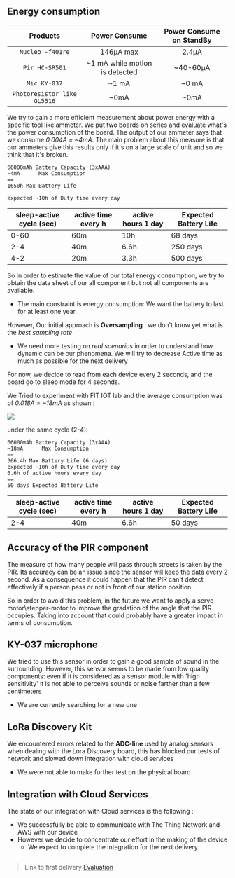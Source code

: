 ## Energy consumption 

| **Products** | **Power Consume** | **Power Consume on StandBy** | 
| :---: | :---: | :---: | 
| `Nucleo -f401re` | 146µA max | 2.4µA | 
| `Pir HC-SR501` | ~1 mA while motion is detected | ~40-60µA | 
| `Mic KY-037` | ~1 mA | ~0 mA | 
| `Photoresistor like GL5516` | ~0mA |  ~0mA | 

We try to gain a more efficient measurement about power energy with a specific tool like ammeter. We put two boards on series and evaluate what's the power consumption of the board. The output of our ammeter says that we consume *0,004A = ~4mA*. The main problem about this measure is that our ammeters give this results only if it's on a large scale of unit and so we think that it's broken.

```
66000mAh Battery Capacity (3xAAA)
~4mA      Max Consumption
==
1650h Max Battery Life

expected ~10h of Duty time every day
```

|sleep-active cycle (sec)  |active time every h | active hours 1 day | Expected Battery Life |
|--|--|--|--|
|0-60 |60m|10h | 68 days |
|2-4|40m|6.6h | 250 days |
|4-2|20m|3.3h | 500 days |

So in order to estimate the value of our total energy consumption, we try to obtain the data sheet of our all component but not all components are available.

- The main constraint is energy consumption: We want the battery to last for at least one year.

However, Our initial approach is **Oversampling** : we don't know yet what is the *best sampling rate*

- We need more testing on *real scenarios* in order to understand how dynamic can be our phenomena. We will try to decrease Active time as much as possible for the next delivery

For now, we decide to read from each device every 2 seconds, and the board go to sleep mode for 4 seconds.

We Tried to experiment with FIT IOT lab and the average consumption was of *0.018A = ~18mA* as shown :

![](https://github.com/nardoz-dev/projectName/blob/main/docs/sharedpictures/iotLabv2.jpg)

under the same cycle (2-4):
```
66000mAh Battery Capacity (3xAAA)
~18mA      Max Consumption
==
366.4h Max Battery Life (6 days)
expected ~10h of Duty time every day
6.6h of active hours every day
==
50 days Expected Battery Life
```
|sleep-active cycle (sec)  |active time every h | active hours 1 day | Expected Battery Life |
|--|--|--|--|
|2-4|40m|6.6h|50 days|

## Accuracy of the PIR component

The measure of how many people will pass through streets is taken by the PIR. Its accuracy can be an issue since the sensor will keep the data every 2 second. 
As a consequence it could happen that the PIR can't detect effectively if a person pass or not in front of our station position.

So in order to avoid this problem, in the future we want to apply a servo-motor\stepper-motor to improve the gradation of the angle that the PIR occupies.
Taking into account that could probably have a greater impact in terms of consumption.

## KY-037 microphone 

We tried to use this sensor in order to gain a good sample of sound in the surrounding. However, this sensor seems to be made from low quality components: even if it is considered as a sensor module with 'high sensitivity' it is not able to perceive sounds or noise farther than a few centimeters 

- We are currently searching for a new one 

## LoRa Discovery Kit

We encountered errors related to the **ADC-line** used by analog sensors when dealing with the Lora Discovery board, this has blocked our tests of network and slowed down integration with cloud services

 - We were not able to make further test on the physical board 

## Integration with Cloud Services 

The state of our integration with Cloud services is the following :

- We successfully be able to communicate with The Thing Network and AWS with our device 
- However we decide to concentrate our effort in the making of the device
  - We expect to complete the integration for the next delivery

##

> Link to first delivery [Evaluation](../1stdelivery/evaluation.md)

